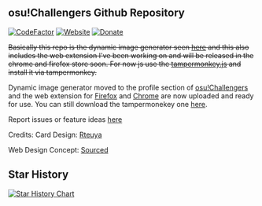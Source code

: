 ## osu!Challengers Github Repository
[![CodeFactor](https://www.codefactor.io/repository/github/paraliyzedevo/osu-Challengers-Extension/badge)](https://www.codefactor.io/repository/github/paraliyzedevo/osu-Challengers-Extension)
[![Website](https://img.shields.io/badge/-Card%20Generator-6a0dad?style=flat&logo=osu&logoColor=FFFFFF&labelColor=ff1493&color=6a0dad)](https://api.paraliyzed.net/)
[![Donate](https://img.shields.io/badge/-Donate-FFDE21?style=flat&logo=paypal&logoColor=%23FFFFFF&labelColor=%2300c244&color=%2300c244)](https://paypal.me/Paraliyzedevo)

~~Basically this repo is the dynamic image generator seen [here](api.paraliyzed.net) and this also includes the web extension I've been working on and will be released in the chrome and firefox store soon. For now js use the [tampermonkey.js](https://github.com/ParaliyzedEvo/osu-Challengers-Extension/blob/main/tampermonkey.js) and install it via tampermonkey.~~

Dynamic image generator moved to the profile section of [osu!Challengers](https://www.challengersnexus.com/) and the web extension for [Firefox](https://addons.mozilla.org/en-US/firefox/addon/osu-challengers/) and [Chrome](https://chromewebstore.google.com/detail/osuchallengers/ghfcjealgjkjpndjlicmcabbgakphien) are now uploaded and ready for use. You can still download the tampermonekey one [here](https://github.com/ParaliyzedEvo/osu-Challengers-Extension/blob/main/tampermonkey.js).

Report issues or feature ideas [here](https://github.com/ParaliyzedEvo/osu-Challengers-Extension/issues)

Credits: 
Card Design: [Rteuya](https://www.youtube.com/@eightysixgraphics)

Web Design Concept: [Sourced](https://ko-fi.com/masonlorrain/posts)

## Star History

<a href="https://www.star-history.com/#ParaliyzedEvo/osu-Challengers-Extension&Date">
 <picture>
   <source media="(prefers-color-scheme: dark)" srcset="https://api.star-history.com/svg?repos=ParaliyzedEvo/osu-Challengers-Extension&type=Date&theme=dark" />
   <source media="(prefers-color-scheme: light)" srcset="https://api.star-history.com/svg?repos=ParaliyzedEvo/osu-Challengers-Extension&type=Date" />
   <img alt="Star History Chart" src="https://api.star-history.com/svg?repos=ParaliyzedEvo/osu-Challengers-Extension&type=Date" />
 </picture>
</a>
